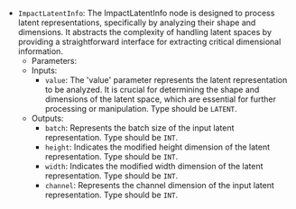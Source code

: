 - `ImpactLatentInfo`: The ImpactLatentInfo node is designed to process latent representations, specifically by analyzing their shape and dimensions. It abstracts the complexity of handling latent spaces by providing a straightforward interface for extracting critical dimensional information.
    - Parameters:
    - Inputs:
        - `value`: The 'value' parameter represents the latent representation to be analyzed. It is crucial for determining the shape and dimensions of the latent space, which are essential for further processing or manipulation. Type should be `LATENT`.
    - Outputs:
        - `batch`: Represents the batch size of the input latent representation. Type should be `INT`.
        - `height`: Indicates the modified height dimension of the latent representation. Type should be `INT`.
        - `width`: Indicates the modified width dimension of the latent representation. Type should be `INT`.
        - `channel`: Represents the channel dimension of the input latent representation. Type should be `INT`.
